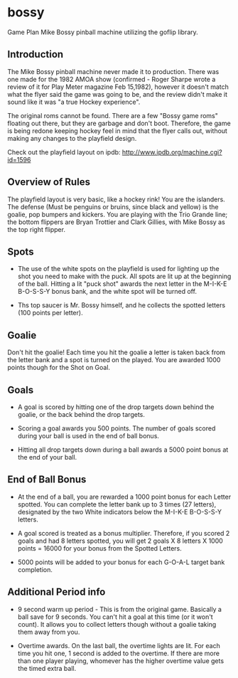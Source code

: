 # bossy
Game Plan Mike Bossy pinball machine utilizing the goflip library.

## Introduction
The Mike Bossy pinball machine never made it to production. There was one made for the 1982 AMOA show (confirmed - Roger Sharpe wrote a review of it for  Play Meter magazine Feb 15,1982), however it doesn't match what the flyer said the game was going to be, and the review didn't make it sound like it was "a true Hockey experience".

The original roms cannot be found. There are a few "Bossy game roms" floating out there, but they are garbage and don't boot. Therefore, the game is being redone keeping hockey feel in mind that the flyer calls out, without making any changes to the playfield design. 

Check out the playfield layout on ipdb: http://www.ipdb.org/machine.cgi?id=1596

## Overview of Rules
The playfield layout is very basic, like a hockey rink! You are the islanders. The defense (Must be penguins or bruins, since black and yellow) is the goalie, pop bumpers and kickers. You are playing with the Trio Grande line; the bottom flippers are Bryan Trottier and Clark Gillies, with Mike Bossy as the top right flipper.

## Spots
* The use of the white spots on the playfield is used for lighting up the shot you need to make with the puck. All spots are lit up at the beginning of the ball. Hitting a lit "puck shot" awards the next letter in the M-I-K-E B-O-S-S-Y bonus bank, and the white spot will be turned off.

* Ths top saucer is Mr. Bossy himself, and he collects the spotted letters (100 points per letter).

## Goalie
Don't hit the goalie! Each time you hit the goalie a letter is taken back from the letter bank and a spot is turned on the played. You are awarded 1000 points though for the Shot on Goal. 

## Goals
* A goal is scored by hitting one of the drop targets down behind the goalie, or the back behind the drop targets.

* Scoring a goal awards you 500 points. The number of goals scored during your ball is used in the end of ball bonus.

* Hitting all drop targets down during a ball awards a 5000 point bonus at the end of your ball.

## End of Ball Bonus
* At the end of a ball, you are rewarded a 1000 point bonus for each Letter spotted. You can complete the letter bank up to 3 times (27 letters), designated by the two White indicators below the M-I-K-E B-O-S-S-Y letters.

* A goal scored is treated as a bonus multiplier. Therefore, if you scored 2 goals and had 8 letters spotted, you will get 2 goals X 8 letters X 1000 points = 16000 for your bonus from the Spotted Letters.

* 5000 points will be added to your bonus for each G-O-A-L target bank completion.

## Additional Period info
* 9 second warm up period - This is from the original game. Basically a ball save for 9 seconds. You can't hit a goal at this time (or it won't count). It allows you to collect letters though without a goalie taking them away from you.

* Overtime awards. On the last ball, the overtime lights are lit. For each time you hit one, 1 second is added to the overtime. If there are more than one player playing, whomever has the higher overtime value gets the timed extra ball.
